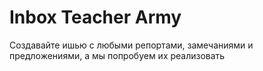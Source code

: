 # Inbox Teacher Army

Создавайте ишью с любыми репортами, замечаниями и предложениями, а мы попробуем их реализовать
